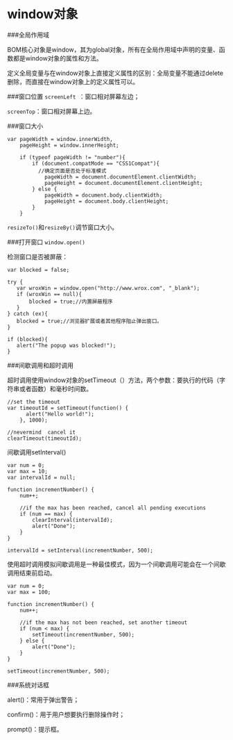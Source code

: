 # window对象

###全局作用域

BOM核心对象是window，其为global对象，所有在全局作用域中声明的变量、函数都是window对象的属性和方法。

定义全局变量与在window对象上直接定义属性的区别：全局变量不能通过delete删除，而直接在window对象上的定义属性可以。

###窗口位置
`screenLeft `：窗口相对屏幕左边；

`screenTop`：窗口相对屏幕上边。

###窗口大小
```
var pageWidth = window.innerWidth,
    pageHeight = window.innerHeight;

    if (typeof pageWidth != "number"){
        if (document.compatMode == "CSS1Compat"){
          //确定页面是否处于标准模式
            pageWidth = document.documentElement.clientWidth;
            pageHeight = document.documentElement.clientHeight;
        } else {
            pageWidth = document.body.clientWidth;
            pageHeight = document.body.clientHeight;
        }
    }
```

 `resizeTo()`和`resizeBy()`调节窗口大小。
 
 ###打开窗口
 `window.open()`
 
 检测窗口是否被屏蔽：
 ```
var blocked = false;
        
try {
    var wroxWin = window.open("http://www.wrox.com", "_blank");
    if (wroxWin == null){
        blocked = true;//内置屏蔽程序
    }
} catch (ex){
    blocked = true;//浏览器扩展或者其他程序阻止弹出窗口。
}

if (blocked){
    alert("The popup was blocked!");
}
```

###间歇调用和超时调用

超时调用使用window对象的setTimeout（）方法，两个参数：要执行的代码（字符串或者函数）和毫秒时间数。
```
//set the timeout
var timeoutId = setTimeout(function() {
      alert("Hello world!");
    }, 1000);

//nevermind  cancel it
clearTimeout(timeoutId);
```

间歇调用setInterval()
```
var num = 0;
var max = 10;
var intervalId = null;

function incrementNumber() {
    num++;

    //if the max has been reached, cancel all pending executions
    if (num == max) {
        clearInterval(intervalId);
        alert("Done");
    }
}

intervalId = setInterval(incrementNumber, 500);
```
使用超时调用模拟间歇调用是一种最佳模式，因为一个间歇调用可能会在一个间歇调用结束前启动。
```
var num = 0;
var max = 100;

function incrementNumber() {
    num++;

    //if the max has not been reached, set another timeout
    if (num < max) {
        setTimeout(incrementNumber, 500);
    } else {
        alert("Done");
    }
}

setTimeout(incrementNumber, 500);
```
###系统对话框

alert()：常用于弹出警告；

confirm()：用于用户想要执行删除操作时；

prompt()：提示框。